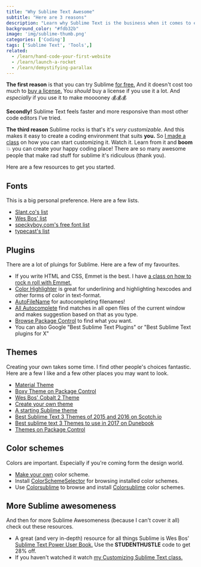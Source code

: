 ```yaml
---
title: "Why Sublime Text Awesome"
subtitle: "Here are 3 reasons"
description: "Learn why Sublime Text is the business when it comes to editing code."
background_color: "#fdb32b"
image: 'img/sublime-thumb.png'
categories: ['Coding']
tags: ['Sublime Text', 'Tools',]
related:
  - /learn/hand-code-your-first-website
  - /learn/launch-a-rocket
  - /learn/demystifying-parallax
---
```


**The first reason** is that you can try Sublime [for free.](https://www.sublimetext.com) And it doesn't cost too much to [buy a license.](https://www.sublimetext.com/buy) You _should_ buy a license if you use it a lot. And _especially_ if you use it to make mooooney 💰💰💰

**Secondly!** Sublime Text feels faster and more responsive than most other code editors I’ve tried.

**The third reason** Sublime rocks is that's it's _very customizable._ And this makes it easy to create a coding environment that suits __you.__ So [I made a class](http://skl.sh/2wqklVd) on how you can start customizing it. Watch it. Learn from it and __boom__ 💥 you can create your happy coding place! There are so many awesome people that make rad stuff for sublime it's ridiculous (thank you).

Here are a few resources to get you started.

## Fonts
This is a big personal preference. Here are a few lists.

- [Slant.co's list](https://www.slant.co/topics/67/~best-programming-fonts)
- [Wes Bos' list](http://wesbos.com/programming-fonts/)
- [speckyboy.com's free font list](https://speckyboy.com/best-free-fonts-coding/)
- [typecast's list](http://typecast.com/blog/10-fonts-for-code)

## Plugins
There are a lot of pluings for Sublime. Here are a few of my favourites.

- If you write HTML and CSS, Emmet is the best. I have [a class on how to rock n roll with Emmet.](http://skl.sh/2vMvcub)
- [Color Highlighter](https://github.com/Monnoroch/ColorHighlighter) is great for underlining and highlighting hexcodes and other forms of color in text-format.
- [AutoFileName](https://github.com/BoundInCode/AutoFileName) for autocompleting filenames!
- [All Autocomplete](https://github.com/alienhard/SublimeAllAutocomplete) find matches in all open files of the current window and makes suggestion based on that as you type.
- [Browse Package Control](https://packagecontrol.io/) to find what you want.
- You can also Google "Best Sublime Text Plugins" or "Best Sublime Text plugins for X"

## Themes
Creating your own takes some time. I find other people's choices fantastic. Here are a few I like and a few other places you may want to look.

- [Material Theme](https://github.com/equinusocio/material-theme)
- [Boxy Theme on Package Control](https://packagecontrol.io/packages/Boxy%20Theme)
- [Wes Bos' Cobalt 2 Theme](https://github.com/wesbos/cobalt2)
- [Create your own theme](https://www.sublimetext.com/docs/3/themes.html)
- [A starting Sublime theme](https://github.com/buymeasoda/soda-theme/)
- [Best Sublime Text 3 Themes of 2015 and 2016 on Scotch.io](https://scotch.io/bar-talk/best-sublime-text-3-themes-of-2015-and-2016)
- [Best sublime text 3 Themes to use in 2017 on Dunebook](https://www.dunebook.com/best-sublime-text-3-themes-to-use-in-2017/)
- [Themes on Package Control](https://packagecontrol.io/search/theme)

## Color schemes
Colors are important. Especially if you're coming form the design world.

- [Make your own](http://tmtheme-editor.herokuapp.com/) color scheme.
- Install [Color​Scheme​Selector](https://packagecontrol.io/packages/ColorSchemeSelector) for browsing installed color schemes.
- Use [Colorsublime](https://github.com/Colorsublime/Colorsublime-Plugin) to browse and install [Colorsublime](https://colorsublime.github.io/) color schemes.

## More Sublime awesomeness
And then for more Sublime Awesomeness (because I can't cover it all) check out these resources.

- A great (and very in-depth) resource for all things Sublime is Wes Bos' [Sublime Text Power User Book.](http://bit.ly/2xJuH2U) Use the __STUDENTHUSTLE__ code to get 28% off.
- If you haven't watched it watch [my Customizing Sublime Text class.](http://skl.sh/2wqklVd)
